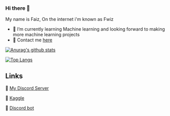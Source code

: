 ### Hi there 👋

<!--
**fwizzz/fwizzz** is a ✨ _special_ ✨ repository because its `README.md` (this file) appears on your GitHub profile.

Here are some ideas to get you started:

- 🔭 I’m currently working on ...
- 🌱 I’m currently learning ...
- 👯 I’m looking to collaborate on ...
- 🤔 I’m looking for help with ...
- 💬 Ask me about ...
- 📫 How to reach me: ...
- 😄 Pronouns: ...
- ⚡ Fun fact: ...
-->

My name is Faiz, On the internet i'm known as Fwiz

- 🌱 I’m currently learning Machine learning and looking forward to making more machine learning projects
- 💬 Contact me [here](https://discord.gg/vfvyjDA)

[![Anurag's github stats](https://github-readme-stats.vercel.app/api?username=fwizzz)](https://github.com/anuraghazra/github-readme-stats)

[![Top Langs](https://github-readme-stats.vercel.app/api/top-langs/?username=fwizzz)](https://github.com/anuraghazra/github-readme-stats)


## Links

🔗 [My Discord Server](https://discord.gg/vfvyjDA)

🔗 [Kaggle](https://www.kaggle.com/faizrahim/)

🔗 [Discord bot](https://top.gg/bot/717062311755513976)


